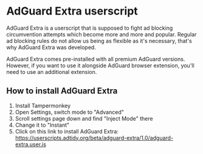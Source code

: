 # AdGuard Extra userscript

AdGuard Extra is a userscript that is supposed to fight ad blocking circumvention attempts which become more and more and popular. Regular ad blocking rules do not allow us being as flexible as it's necessary, that's why AdGuard Extra was developed.

AdGuard Extra comes pre-installed with all premium AdGuard versions. However, if you want to use it alongside AdGuard browser extension, you'll need to use an additional extension.

## How to install AdGuard Extra

1. Install Tampermonkey
2. Open Settings, switch mode to "Advanced"
3. Scroll settings page down and find "Inject Mode" there
4. Change it to "Instant"
5. Click on this link to install AdGuard Extra: https://userscripts.adtidy.org/beta/adguard-extra/1.0/adguard-extra.user.js
